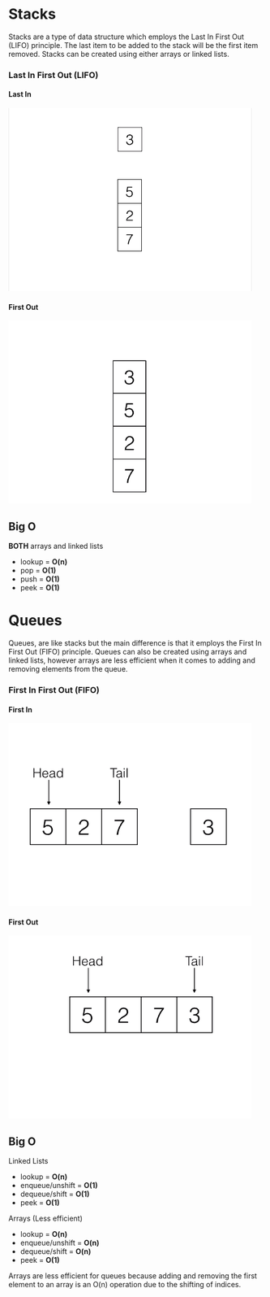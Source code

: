 # Stacks
Stacks are a type of data structure which employs the Last In First Out (LIFO) principle. The last item to be added to the stack will be the first item removed. Stacks can be created using either arrays or linked lists.

### Last In First Out (LIFO)
#### Last In
![](./images/push.gif)
#### First Out
![](./images/pop.gif)

## Big O

__BOTH__ arrays and linked lists
* lookup = __O(n)__
* pop = __O(1)__
* push = __O(1)__
* peek = __O(1)__

# Queues
Queues, are like stacks but the main difference is that it employs the First In First Out (FIFO) principle. Queues can also be created using arrays and linked lists, however arrays are less efficient when it comes to adding and removing elements from the queue.

### First In First Out (FIFO)
#### First In
![](./images/enqueue.gif)
####  First Out
![](./images/dequeue.gif)


## Big O

Linked Lists
* lookup = __O(n)__
* enqueue/unshift = __O(1)__
* dequeue/shift = __O(1)__
* peek = __O(1)__

Arrays (Less efficient)
* lookup = __O(n)__
* enqueue/unshift = __O(n)__
* dequeue/shift = __O(n)__
* peek = __O(1)__

Arrays are less efficient for queues because adding and removing the first element to an array is an O(n) operation due to the shifting of indices.
